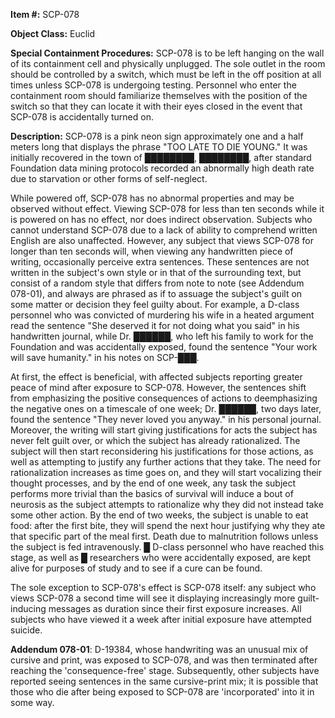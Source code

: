 **Item #:** SCP-078

**Object Class:** Euclid

**Special Containment Procedures:** SCP-078 is to be left hanging on the wall of its containment cell and physically unplugged. The sole outlet in the room should be controlled by a switch, which must be left in the off position at all times unless SCP-078 is undergoing testing. Personnel who enter the containment room should familiarize themselves with the position of the switch so that they can locate it with their eyes closed in the event that SCP-078 is accidentally turned on.

**Description:** SCP-078 is a pink neon sign approximately one and a half meters long that displays the phrase "TOO LATE TO DIE YOUNG." It was initially recovered in the town of ████████, ████████, after standard Foundation data mining protocols recorded an abnormally high death rate due to starvation or other forms of self-neglect.

While powered off, SCP-078 has no abnormal properties and may be observed without effect. Viewing SCP-078 for less than ten seconds while it is powered on has no effect, nor does indirect observation. Subjects who cannot understand SCP-078 due to a lack of ability to comprehend written English are also unaffected. However, any subject that views SCP-078 for longer than ten seconds will, when viewing any handwritten piece of writing, occasionally perceive extra sentences. These sentences are not written in the subject's own style or in that of the surrounding text, but consist of a random style that differs from note to note (see Addendum 078-01), and always are phrased as if to assuage the subject's guilt on some matter or decision they feel guilty about. For example, a D-class personnel who was convicted of murdering his wife in a heated argument read the sentence "She deserved it for not doing what you said" in his handwritten journal, while Dr. ██████, who left his family to work for the Foundation and was accidentally exposed, found the sentence "Your work will save humanity." in his notes on SCP-███.

At first, the effect is beneficial, with affected subjects reporting greater peace of mind after exposure to SCP-078. However, the sentences shift from emphasizing the positive consequences of actions to deemphasizing the negative ones on a timescale of one week; Dr. ██████, two days later, found the sentence "They never loved you anyway." in his personal journal. Moreover, the writing will start giving justifications for acts the subject has never felt guilt over, or which the subject has already rationalized. The subject will then start reconsidering his justifications for those actions, as well as attempting to justify any further actions that they take. The need for rationalization increases as time goes on, and they will start vocalizing their thought processes, and by the end of one week, any task the subject performs more trivial than the basics of survival will induce a bout of neurosis as the subject attempts to rationalize why they did not instead take some other action. By the end of two weeks, the subject is unable to eat food: after the first bite, they will spend the next hour justifying why they ate that specific part of the meal first. Death due to malnutrition follows unless the subject is fed intravenously. █ D-class personnel who have reached this stage, as well as █ researchers who were accidentally exposed, are kept alive for purposes of study and to see if a cure can be found.

The sole exception to SCP-078's effect is SCP-078 itself: any subject who views SCP-078 a second time will see it displaying increasingly more guilt-inducing messages as duration since their first exposure increases. All subjects who have viewed it a week after initial exposure have attempted suicide.

**Addendum 078-01**: D-19384, whose handwriting was an unusual mix of cursive and print, was exposed to SCP-078, and was then terminated after reaching the 'consequence-free' stage. Subsequently, other subjects have reported seeing sentences in the same cursive-print mix; it is possible that those who die after being exposed to SCP-078 are 'incorporated' into it in some way.